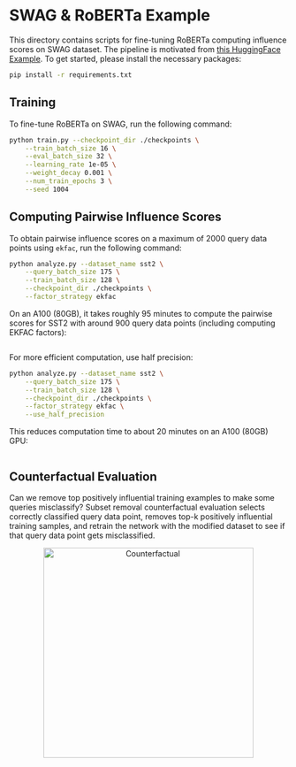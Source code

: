 # SWAG & RoBERTa Example

This directory contains scripts for fine-tuning RoBERTa computing influence scores on SWAG dataset. The pipeline is motivated from [this HuggingFace Example](https://github.com/huggingface/transformers/tree/main/examples/pytorch/multiple-choice).
To get started, please install the necessary packages:

```bash
pip install -r requirements.txt
```

## Training

To fine-tune RoBERTa on SWAG, run the following command:

```bash
python train.py --checkpoint_dir ./checkpoints \
    --train_batch_size 16 \
    --eval_batch_size 32 \
    --learning_rate 1e-05 \
    --weight_decay 0.001 \
    --num_train_epochs 3 \
    --seed 1004
```

## Computing Pairwise Influence Scores

To obtain pairwise influence scores on a maximum of 2000 query data points using `ekfac`, run the following command:

```bash
python analyze.py --dataset_name sst2 \
    --query_batch_size 175 \
    --train_batch_size 128 \
    --checkpoint_dir ./checkpoints \
    --factor_strategy ekfac
```

On an A100 (80GB), it takes roughly 95 minutes to compute the pairwise scores for SST2 with around 900 query data points (including computing EKFAC factors):

```

```

For more efficient computation, use half precision:

```bash
python analyze.py --dataset_name sst2 \
    --query_batch_size 175 \
    --train_batch_size 128 \
    --checkpoint_dir ./checkpoints \
    --factor_strategy ekfac \
    --use_half_precision
```

This reduces computation time to about 20 minutes on an A100 (80GB) GPU:

```

```

## Counterfactual Evaluation

Can we remove top positively influential training examples to make some queries misclassify?
Subset removal counterfactual evaluation selects correctly classified query data point, removes 
top-k positively influential training samples, and retrain the network with the modified dataset to see if that query 
data point gets misclassified. 

<p align="center">
<a href="#"><img width="380" img src="figure/counterfactual.png" alt="Counterfactual"/></a>
</p>

